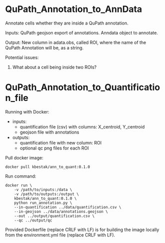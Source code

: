 # QuPath_Annotation_to_AnnData
Annotate cells whether they are inside a QuPath annotation. 

Inputs:
QuPath geojson export of annotations.
Anndata object to annotate.

Output:
New column in adata.obs, called ROI, where the name of the QuPath Annotation will be, as a string.


Potential issues:
1. What about a cell being inside two ROIs? 


# QuPath_Annotation_to_Quantification_file
Running with Docker:
* inputs:
    * quantification file (csv) with columns: X_centroid, Y_centroid
    * geojson file with annotations
* outputs:
    * quantification file with new column: ROI
    * optional qc png files for each ROI
    
Pull docker image:
```
docker pull kbestak/ann_to_quant:0.1.0
```
Run command:
```
docker run \
    -v /path/to/inputs:/data \
    -v /path/to/outputs:/output \
    kbestak/ann_to_quant:0.1.0 \
    python run_annotation.py \
    --in-quantification ../data/quantification.csv \
    --in-geojson ../data/annotations.geojson \
    --out ../output/quantification.csv \
    --qc ../output/qc
```
Provided Dockerfile (replace CRLF with LF) is for building the image locally from the environment.yml file (replace CRLF with LF).
